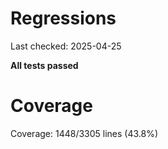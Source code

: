 # Regressions

Last checked: 2025-04-25

**All tests passed**
# Coverage

Coverage: 1448/3305 lines (43.8%)
